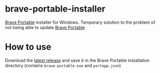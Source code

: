 # brave-portable-installer
[Brave Portable](https://github.com/portapps/brave-portable/) installer for Windows. Temporary solution to the problem of not being able to update [Brave Portable](https://github.com/portapps/brave-portable/)
# How to use
Download the [latest release](https://github.com/CleveTok3125/brave-portable-installer/releases/) and save it in the Brave Portable installation directory (contains `brave-portable.exe` and `portapp.json`)
